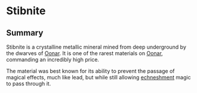 # Stibnite

## Summary

Stibnite is a crystalline metallic mineral mined from deep underground by the dwarves of [Oonar](../celestial-objects/oonar.md). It is one of the rarest materials on [Oonar](../celestial-objects/oonar.md), commanding an incredibly high price.

The material was best known for its ability to prevent the passage of magical effects, much like lead, but while still allowing [echneshment](../mechanics/magic/echneshment.md) magic to pass through it.
